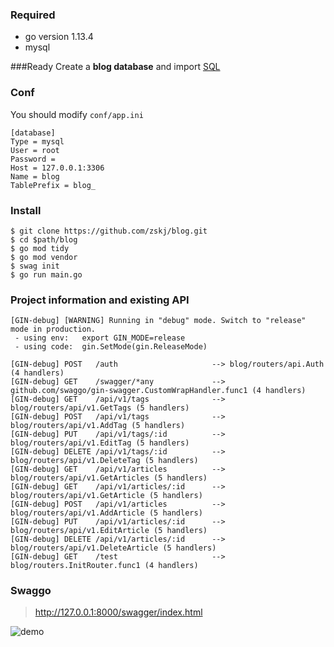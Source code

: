 ### Required
- go version 1.13.4
- mysql

###Ready
Create a **blog database** and import [SQL](https://github.com/zskj/blog/blob/master/docs/sql/blog.sql)

### Conf

You should modify `conf/app.ini`

```
[database]
Type = mysql
User = root
Password =
Host = 127.0.0.1:3306
Name = blog
TablePrefix = blog_
```
### Install
```
$ git clone https://github.com/zskj/blog.git
$ cd $path/blog
$ go mod tidy
$ go mod vendor
$ swag init
$ go run main.go
```
### Project information and existing API
```
[GIN-debug] [WARNING] Running in "debug" mode. Switch to "release" mode in production.
 - using env:   export GIN_MODE=release
 - using code:  gin.SetMode(gin.ReleaseMode)

[GIN-debug] POST   /auth                     --> blog/routers/api.Auth (4 handlers)
[GIN-debug] GET    /swagger/*any             --> github.com/swaggo/gin-swagger.CustomWrapHandler.func1 (4 handlers)
[GIN-debug] GET    /api/v1/tags              --> blog/routers/api/v1.GetTags (5 handlers)
[GIN-debug] POST   /api/v1/tags              --> blog/routers/api/v1.AddTag (5 handlers)
[GIN-debug] PUT    /api/v1/tags/:id          --> blog/routers/api/v1.EditTag (5 handlers)
[GIN-debug] DELETE /api/v1/tags/:id          --> blog/routers/api/v1.DeleteTag (5 handlers)
[GIN-debug] GET    /api/v1/articles          --> blog/routers/api/v1.GetArticles (5 handlers)
[GIN-debug] GET    /api/v1/articles/:id      --> blog/routers/api/v1.GetArticle (5 handlers)
[GIN-debug] POST   /api/v1/articles          --> blog/routers/api/v1.AddArticle (5 handlers)
[GIN-debug] PUT    /api/v1/articles/:id      --> blog/routers/api/v1.EditArticle (5 handlers)
[GIN-debug] DELETE /api/v1/articles/:id      --> blog/routers/api/v1.DeleteArticle (5 handlers)
[GIN-debug] GET    /test                     --> blog/routers.InitRouter.func1 (4 handlers)

```
### Swaggo

> http://127.0.0.1:8000/swagger/index.html

![demo](docs/screenshots/sewagger.png)







